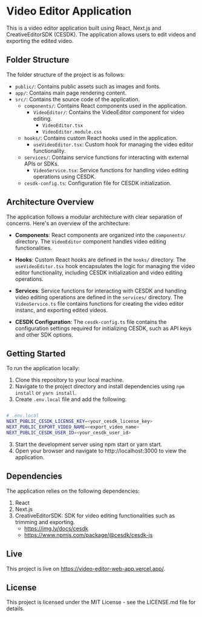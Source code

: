 # Video Editor Application

This is a video editor application built using React, Next.js and CreativeEditorSDK (CESDK). The application allows users to edit videos and exporting the edited video.

## Folder Structure

The folder structure of the project is as follows:

- `public/`: Contains public assets such as images and fonts.
- `app/`: Contains main page rendering content.
- `src/`: Contains the source code of the application.
  - `components/`: Contains React components used in the application.
    - `VideoEditor/`: Contains the VideoEditor component for video editing.
      - `VideoEditor.tsx`
      - `VideoEditor.module.css`
  - `hooks/`: Contains custom React hooks used in the application.
    - `useVideoEditor.tsx`: Custom hook for managing the video editor functionality.
  - `services/`: Contains service functions for interacting with external APIs or SDKs.
    - `VideoService.tsx`: Service functions for handling video editing operations using CESDK.
  - `cesdk-config.ts`: Configuration file for CESDK initialization.

## Architecture Overview

The application follows a modular architecture with clear separation of concerns. Here's an overview of the architecture:

- **Components**: React components are organized into the `components/` directory. The `VideoEditor` component handles video editing functionalities.

- **Hooks**: Custom React hooks are defined in the `hooks/` directory. The `useVideoEditor.tsx` hook encapsulates the logic for managing the video editor functionality, including CESDK initialization and video editing operations.

- **Services**: Service functions for interacting with CESDK and handling video editing operations are defined in the `services/` directory. The `VideoService.ts` file contains functions for creating the video editor instanc, and exporting edited videos.

- **CESDK Configuration**: The `cesdk-config.ts` file contains the configuration settings required for initializing CESDK, such as API keys and other SDK options.

## Getting Started

To run the application locally:

1. Clone this repository to your local machine.
2. Navigate to the project directory and install dependencies using `npm install` or `yarn install`.
3. Create `.env.local` file and add the following:
  ```bash

  # .env.local
  NEXT_PUBLIC_CESDK_LICENSE_KEY=<your_cesdk_license_key>
  NEXT_PUBLIC_EXPORT_VIDEO_NAME=<export_video_name>
  NEXT_PUBLIC_CESDK_USER_ID=<your_cesdk_user_id>

  ```
3. Start the development server using npm start or yarn start.
4. Open your browser and navigate to http://localhost:3000 to view the application.

## Dependencies

The application relies on the following dependencies:

1. React
2. Next.js
3. CreativeEditorSDK: SDK for video editing functionalities such as trimming and exporting.
    - https://img.ly/docs/cesdk
    - https://www.npmjs.com/package/@cesdk/cesdk-js

## Live

This project is live on https://video-editor-web-app.vercel.app/.

## License

This project is licensed under the MIT License - see the LICENSE.md file for details.